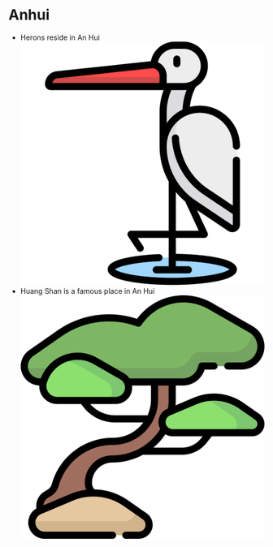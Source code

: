 # Anhui
- Herons reside in An Hui
![](heron.svg)
- Huang Shan is a famous place in An Hui
![](huangshan.svg)